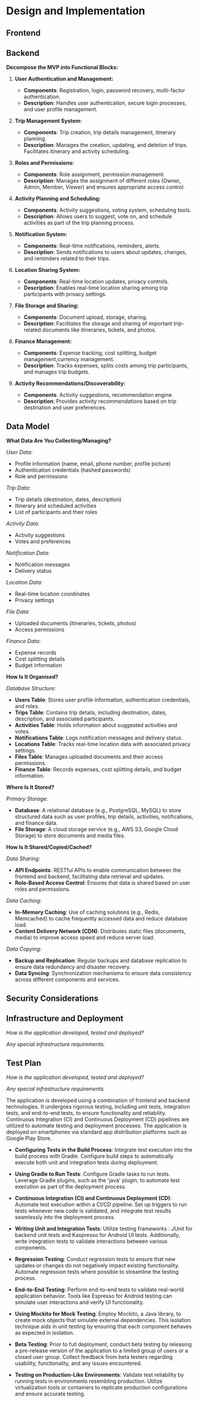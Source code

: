 # Design and Implementation

## Frontend


## Backend

**Decompose the MVP into Functional Blocks:**

1. **User Authentication and Management:**
    - **Components**: Registration, login, password recovery, multi-factor authentication.
    - **Description**: Handles user authentication, secure login processes, and user profile management.

2. **Trip Management System:**
    - **Components**: Trip creation, trip details management, itinerary planning.
    - **Description**: Manages the creation, updating, and deletion of trips. Facilitates itinerary and activity scheduling.

3. **Roles and Permissions:**
    - **Components**: Role assignment, permission management.
    - **Description**: Manages the assignment of different roles (Owner, Admin, Member, Viewer) and ensures appropriate access control.

4. **Activity Planning and Scheduling:**
    - **Components**: Activity suggestions, voting system, scheduling tools.
    - **Description**: Allows users to suggest, vote on, and schedule activities as part of the trip planning process.

5. **Notification System:**
    - **Components**: Real-time notifications, reminders, alerts.
    - **Description**: Sends notifications to users about updates, changes, and reminders related to their trips.

6. **Location Sharing System:**
    - **Components**: Real-time location updates, privacy controls.
    - **Description**: Enables real-time location sharing among trip participants with privacy settings.

7. **File Storage and Sharing:**
    - **Components**: Document upload, storage, sharing.
    - **Description**: Facilitates the storage and sharing of important trip-related documents like itineraries, tickets, and photos.

8. **Finance Management:**
    - **Components**: Expense tracking, cost splitting, budget management,currency management.
    - **Description**: Tracks expenses, splits costs among trip participants, and manages trip budgets.

9. **Activity Recommendations/Discoverability:**
    - **Components**: Activity suggestions, recommendation engine.
    - **Description**: Provides activity recommendations based on trip destination and user preferences.

## Data Model

**What Data Are You Collecting/Managing?**

*User Data:*
- Profile information (name, email, phone number, profile picture)
- Authentication credentials (hashed passwords)
- Role and permissions

*Trip Data:*
- Trip details (destination, dates, description)
- Itinerary and scheduled activities
- List of participants and their roles

*Activity Data:*
- Activity suggestions
- Votes and preferences

*Notification Data:*
- Notification messages
- Delivery status

*Location Data:*
- Real-time location coordinates
- Privacy settings

*File Data:*
- Uploaded documents (itineraries, tickets, photos)
- Access permissions

*Finance Data:*
- Expense records
- Cost splitting details
- Budget information

**How Is It Organised?**

*Database Structure:*
- **Users Table**: Stores user profile information, authentication credentials, and roles.
- **Trips Table**: Contains trip details, including destination, dates, description, and associated participants.
- **Activities Table**: Holds information about suggested activities and votes.
- **Notifications Table**: Logs notification messages and delivery status.
- **Locations Table**: Tracks real-time location data with associated privacy settings.
- **Files Table**: Manages uploaded documents and their access permissions.
- **Finance Table**: Records expenses, cost splitting details, and budget information.

**Where Is It Stored?**

*Primary Storage:*
- **Database**: A relational database (e.g., PostgreSQL, MySQL) to store structured data such as user profiles, trip details, activities, notifications, and finance data.
- **File Storage**: A cloud storage service (e.g., AWS S3, Google Cloud Storage) to store documents and media files.

**How Is It Shared/Copied/Cached?**

*Data Sharing:*
- **API Endpoints**: RESTful APIs to enable communication between the frontend and backend, facilitating data retrieval and updates.
- **Role-Based Access Control**: Ensures that data is shared based on user roles and permissions.

*Data Caching:*
- **In-Memory Caching**: Use of caching solutions (e.g., Redis, Memcached) to cache frequently accessed data and reduce database load.
- **Content Delivery Network (CDN)**: Distributes static files (documents, media) to improve access speed and reduce server load.

*Data Copying:*
- **Backup and Replication**: Regular backups and database replication to ensure data redundancy and disaster recovery.
- **Data Syncing**: Synchronization mechanisms to ensure data consistency across different components and services.


## Security Considerations

## Infrastructure and Deployment

*How is the application developed, tested and deployed?*

*Any special infrastructure requirements.*


## Test Plan

*How is the application developed, tested and deployed?*

*Any special infrastructure requirements.*


The application is developed using a combination of frontend and backend technologies. It undergoes rigorous testing, including unit tests, integration tests, and end-to-end tests, to ensure functionality and reliability. Continuous Integration (CI) and Continuous Deployment (CD) pipelines are utilized to automate testing and deployment processes. The application is deployed on smartphones via standard app distribution platforms such as Google Play Store.

- **Configuring Tests in the Build Process**: Integrate test execution into the build process with Gradle. Configure build steps to automatically execute both unit and integration tests during deployment.

- **Using Gradle to Run Tests**: Configure Gradle tasks to run tests. Leverage Gradle plugins, such as the 'java' plugin, to automate test execution as part of the deployment process.

- **Continuous Integration (CI) and Continuous Deployment (CD)**: Automate test execution within a CI/CD pipeline. Set up triggers to run tests whenever new code is validated, and integrate test results seamlessly into the deployment process.
  
- **Writing Unit and Integration Tests**: Utilize testing frameworks : JUnit for backend unit tests and Kaspresso for Android UI tests. Additionally, write integration tests to validate interactions between various components.
  
- **Regression Testing**: Conduct regression tests to ensure that new updates or changes do not negatively impact existing functionality. Automate regression tests where possible to streamline the testing process.
  
- **End-to-End Testing**: Perform end-to-end tests to validate real-world application behavior. Tools like Espresso for Android testing can simulate user interactions and verify UI functionality.

- **Using Mockito for Mock Testing**: Employ Mockito, a Java library, to create mock objects that simulate external dependencies. This isolation technique aids in unit testing by ensuring that each component behaves as expected in isolation.

- **Beta Testing**: Prior to full deployment, conduct beta testing by releasing a pre-release version of the application to a limited group of users or a closed user group. Collect feedback from beta testers regarding usability, functionality, and any issues encountered.

- **Testing on Production-Like Environments**: Validate test reliability by running tests in environments resembling production. Utilize virtualization tools or containers to replicate production configurations and ensure accurate testing.


